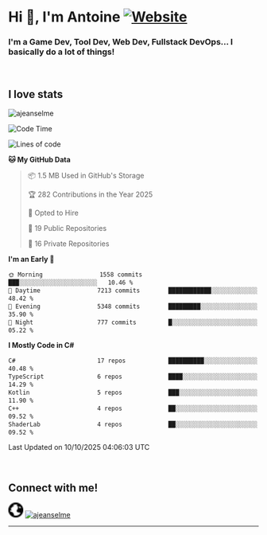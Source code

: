# Hi 👋, I'm Antoine [![Website](https://img.shields.io/website?label=jeanselme.fr&style=for-the-badge&url=https%3A%2F%2Fjeanselme.fr)](https://jeanselme.fr)

### I'm a Game Dev, Tool Dev, Web Dev, Fullstack DevOps... I basically do a lot of things!

<br />

## I love stats

<img src="https://komarev.com/ghpvc/?username=ajeanselme" alt="ajeanselme" />

<!--START_SECTION:waka-->
![Code Time](http://img.shields.io/badge/Code%20Time-3%2C215%20hrs%207%20mins-blue)

![Lines of code](https://img.shields.io/badge/From%20Hello%20World%20I%27ve%20Written-362.5%20million%20lines%20of%20code-blue)

**🐱 My GitHub Data** 

> 📦 1.5 MB Used in GitHub's Storage 
 > 
> 🏆 282 Contributions in the Year 2025
 > 
> 💼 Opted to Hire
 > 
> 📜 19 Public Repositories 
 > 
> 🔑 16 Private Repositories 
 > 
**I'm an Early 🐤** 

```text
🌞 Morning                1558 commits        ███░░░░░░░░░░░░░░░░░░░░░░   10.46 % 
🌆 Daytime                7213 commits        ████████████░░░░░░░░░░░░░   48.42 % 
🌃 Evening                5348 commits        █████████░░░░░░░░░░░░░░░░   35.90 % 
🌙 Night                  777 commits         █░░░░░░░░░░░░░░░░░░░░░░░░   05.22 % 
```


**I Mostly Code in C#** 

```text
C#                       17 repos            ██████████░░░░░░░░░░░░░░░   40.48 % 
TypeScript               6 repos             ████░░░░░░░░░░░░░░░░░░░░░   14.29 % 
Kotlin                   5 repos             ███░░░░░░░░░░░░░░░░░░░░░░   11.90 % 
C++                      4 repos             ██░░░░░░░░░░░░░░░░░░░░░░░   09.52 % 
ShaderLab                4 repos             ██░░░░░░░░░░░░░░░░░░░░░░░   09.52 % 
```




 Last Updated on 10/10/2025 04:06:03 UTC
<!--END_SECTION:waka-->

<br />

## Connect with me!

[<img src="https://raw.githubusercontent.com/iconic/open-iconic/master/svg/globe.svg" alt="ajeanselme" height="30" width="30" />][Website]
[<img src="https://cdn.jsdelivr.net/npm/simple-icons@3.0.1/icons/linkedin.svg" alt="ajeanselme" height="30" width="30" />][Linkedin]

---

[Website]: https://jeanselme.fr
[Linkedin]: https://linkedin.com/in/ajeanselme
